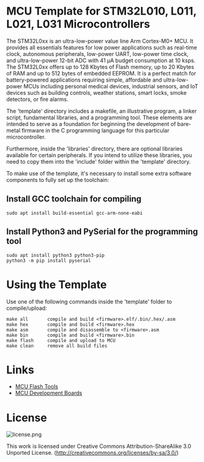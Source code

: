 # MCU Template for STM32L010, L011, L021, L031 Microcontrollers
The STM32L0xx is an ultra-low-power value line Arm Cortex-M0+ MCU. It provides all essentials features for low power applications such as real-time clock, autonomous peripherals, low-power UART, low-power time clock, and ultra-low-power 12-bit ADC with 41 µA budget consumption at 10 ksps. The STM32L0xx offers up to 128 Kbytes of Flash memory, up to 20 Kbytes of RAM and up to 512 bytes of embedded EEPROM. It is a perfect match for battery-powered applications requiring simple, affordable and ultra-low-power MCUs including personal medical devices, industrial sensors, and IoT devices such as building controls, weather stations, smart locks, smoke detectors, or fire alarms.

The 'template' directory includes a makefile, an illustrative program, a linker script, fundamental libraries, and a programming tool. These elements are intended to serve as a foundation for beginning the development of bare-metal firmware in the C programming language for this particular microcontroller.

Furthermore, inside the 'libraries' directory, there are optional libraries available for certain peripherals. If you intend to utilize these libraries, you need to copy them into the 'include' folder within the 'template' directory.

To make use of the template, it's necessary to install some extra software components to fully set up the toolchain:

## Install GCC toolchain for compiling
```
sudo apt install build-essential gcc-arm-none-eabi
```

## Install Python3 and PySerial for the programming tool
```
sudo apt install python3 python3-pip
python3 -m pip install pyserial
```

# Using the Template
Use one of the following commands inside the 'template' folder to compile/upload:

```
make all       compile and build <firmware>.elf/.bin/.hex/.asm
make hex       compile and build <firmware>.hex
make asm       compile and disassemble to <firmware>.asm
make bin       compile and build <firmware>.bin
make flash     compile and upload to MCU
make clean     remove all build files
```

# Links
- [MCU Flash Tools](https://github.com/wagiminator/MCU-Flash-Tools)
- [MCU Development Boards](https://github.com/wagiminator/Development-Boards)

# License

![license.png](https://i.creativecommons.org/l/by-sa/3.0/88x31.png)

This work is licensed under Creative Commons Attribution-ShareAlike 3.0 Unported License. 
(http://creativecommons.org/licenses/by-sa/3.0/)
